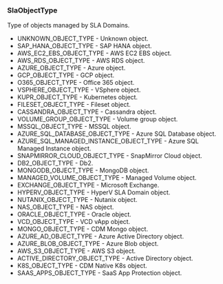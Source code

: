 ### SlaObjectType
Type of objects managed by SLA Domains.

- UNKNOWN_OBJECT_TYPE - Unknown object.
- SAP_HANA_OBJECT_TYPE - SAP HANA object.
- AWS_EC2_EBS_OBJECT_TYPE - AWS EC2 EBS object.
- AWS_RDS_OBJECT_TYPE - AWS RDS object.
- AZURE_OBJECT_TYPE - Azure object.
- GCP_OBJECT_TYPE - GCP object.
- O365_OBJECT_TYPE - Office 365 object.
- VSPHERE_OBJECT_TYPE - VSphere object.
- KUPR_OBJECT_TYPE - Kubernetes object.
- FILESET_OBJECT_TYPE - Fileset object.
- CASSANDRA_OBJECT_TYPE - Cassandra object.
- VOLUME_GROUP_OBJECT_TYPE - Volume group object.
- MSSQL_OBJECT_TYPE - MSSQL object.
- AZURE_SQL_DATABASE_OBJECT_TYPE - Azure SQL Database object.
- AZURE_SQL_MANAGED_INSTANCE_OBJECT_TYPE - Azure SQL Managed Instance object.
- SNAPMIRROR_CLOUD_OBJECT_TYPE - SnapMirror Cloud object.
- DB2_OBJECT_TYPE - Db2.
- MONGODB_OBJECT_TYPE - MongoDB object.
- MANAGED_VOLUME_OBJECT_TYPE - Managed Volume object.
- EXCHANGE_OBJECT_TYPE - Microsoft Exchange.
- HYPERV_OBJECT_TYPE - HyperV SLA Domain object.
- NUTANIX_OBJECT_TYPE - Nutanix object.
- NAS_OBJECT_TYPE - NAS object.
- ORACLE_OBJECT_TYPE - Oracle object.
- VCD_OBJECT_TYPE - VCD vApp object.
- MONGO_OBJECT_TYPE - CDM Mongo object.
- AZURE_AD_OBJECT_TYPE - Azure Active Directory object.
- AZURE_BLOB_OBJECT_TYPE - Azure Blob object.
- AWS_S3_OBJECT_TYPE - AWS S3 object.
- ACTIVE_DIRECTORY_OBJECT_TYPE - Active Directory object.
- K8S_OBJECT_TYPE - CDM Native K8s object.
- SAAS_APPS_OBJECT_TYPE - SaaS App Protection object.
